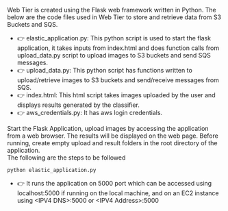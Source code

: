 Web Tier is created using the Flask web framework written in Python. The below are the code files used in Web Tier to store and retrieve data from S3 Buckets and SQS.<br>
* 👉 elastic_application.py: This python script is used to start the flask application, it takes inputs from index.html and does function calls from upload_data.py script to upload images to S3 buckets and send SQS messages.<br>
* 👉 upload_data.py: This python script has functions written to upload/retrieve images to S3 buckets and  send/receive messages from SQS.<br>
* 👉 index.html: This html script takes images uploaded by the user and displays results generated by the classifier.<br>
* 👉 aws_credentials.py: It has aws login credentials.<br>

Start the Flask Application, upload images by accessing the application from a web browser. The results will be displayed on the web page. Before running, create empty upload and result folders in the root directory of the application. <br>The following are the steps to be followed<br>
```
python elastic_application.py
```
* 👉 It runs the application on 5000 port which can be accessed using localhost:5000 if running on the local machine, and on an EC2 instance using &lt;IPV4 DNS&gt;:5000 or &lt;IPV4 Address&gt;:5000<br>
